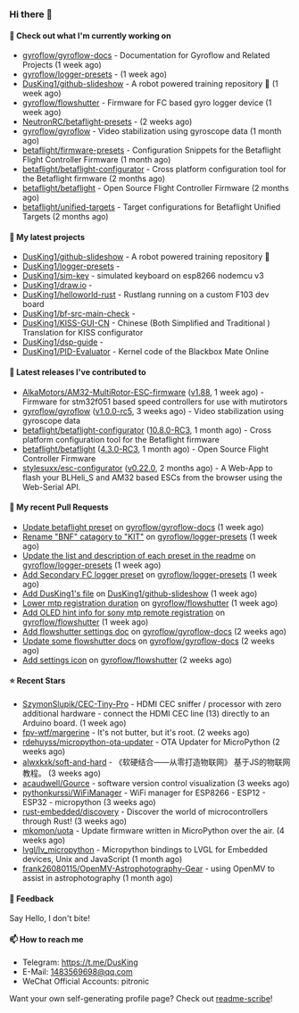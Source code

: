### Hi there 👋

#### 👷 Check out what I'm currently working on

- [gyroflow/gyroflow-docs](https://github.com/gyroflow/gyroflow-docs) - Documentation for Gyroflow and Related Projects (1 week ago)
- [gyroflow/logger-presets](https://github.com/gyroflow/logger-presets) -  (1 week ago)
- [DusKing1/github-slideshow](https://github.com/DusKing1/github-slideshow) - A robot powered training repository :robot: (1 week ago)
- [gyroflow/flowshutter](https://github.com/gyroflow/flowshutter) - Firmware for FC based gyro logger device (1 week ago)
- [NeutronRC/betaflight-presets](https://github.com/NeutronRC/betaflight-presets) -  (2 weeks ago)
- [gyroflow/gyroflow](https://github.com/gyroflow/gyroflow) - Video stabilization using gyroscope data (1 month ago)
- [betaflight/firmware-presets](https://github.com/betaflight/firmware-presets) - Configuration Snippets for the Betaflight Flight Controller Firmware (1 month ago)
- [betaflight/betaflight-configurator](https://github.com/betaflight/betaflight-configurator) - Cross platform configuration tool for the Betaflight firmware (2 months ago)
- [betaflight/betaflight](https://github.com/betaflight/betaflight) - Open Source Flight Controller Firmware (2 months ago)
- [betaflight/unified-targets](https://github.com/betaflight/unified-targets) - Target configurations for Betaflight Unified Targets (2 months ago)

#### 🌱 My latest projects

- [DusKing1/github-slideshow](https://github.com/DusKing1/github-slideshow) - A robot powered training repository :robot:
- [DusKing1/logger-presets](https://github.com/DusKing1/logger-presets) - 
- [DusKing1/sim-key](https://github.com/DusKing1/sim-key) - simulated keyboard on esp8266 nodemcu v3
- [DusKing1/draw.io](https://github.com/DusKing1/draw.io) - 
- [DusKing1/helloworld-rust](https://github.com/DusKing1/helloworld-rust) - Rustlang running on a custom F103 dev board
- [DusKing1/bf-src-main-check](https://github.com/DusKing1/bf-src-main-check) - 
- [DusKing1/KISS-GUI-CN](https://github.com/DusKing1/KISS-GUI-CN) - Chinese (Both Simplified and Traditional ) Translation for KISS configurator
- [DusKing1/dsp-guide](https://github.com/DusKing1/dsp-guide) - 
- [DusKing1/PID-Evaluator](https://github.com/DusKing1/PID-Evaluator) - Kernel code of the Blackbox Mate Online

#### 🔭 Latest releases I've contributed to

- [AlkaMotors/AM32-MultiRotor-ESC-firmware](https://github.com/AlkaMotors/AM32-MultiRotor-ESC-firmware) ([v1.88](https://github.com/AlkaMotors/AM32-MultiRotor-ESC-firmware/releases/tag/v1.88), 1 week ago) - Firmware for stm32f051 based speed controllers for use with mutirotors
- [gyroflow/gyroflow](https://github.com/gyroflow/gyroflow) ([v1.0.0-rc5](https://github.com/gyroflow/gyroflow/releases/tag/v1.0.0-rc5), 3 weeks ago) - Video stabilization using gyroscope data
- [betaflight/betaflight-configurator](https://github.com/betaflight/betaflight-configurator) ([10.8.0-RC3](https://github.com/betaflight/betaflight-configurator/releases/tag/10.8.0-RC3), 1 month ago) - Cross platform configuration tool for the Betaflight firmware
- [betaflight/betaflight](https://github.com/betaflight/betaflight) ([4.3.0-RC3](https://github.com/betaflight/betaflight/releases/tag/4.3.0-RC3), 1 month ago) - Open Source Flight Controller Firmware
- [stylesuxx/esc-configurator](https://github.com/stylesuxx/esc-configurator) ([v0.22.0](https://github.com/stylesuxx/esc-configurator/releases/tag/v0.22.0), 2 months ago) - A Web-App to flash your BLHeli_S and AM32 based ESCs from the browser using the Web-Serial API.

#### 🔨 My recent Pull Requests

- [Update betaflight preset](https://github.com/gyroflow/gyroflow-docs/pull/5) on [gyroflow/gyroflow-docs](https://github.com/gyroflow/gyroflow-docs) (1 week ago)
- [Rename &#34;BNF&#34; catagory to &#34;KIT&#34;](https://github.com/gyroflow/logger-presets/pull/7) on [gyroflow/logger-presets](https://github.com/gyroflow/logger-presets) (1 week ago)
- [Update the list and description of each preset in the readme](https://github.com/gyroflow/logger-presets/pull/6) on [gyroflow/logger-presets](https://github.com/gyroflow/logger-presets) (1 week ago)
- [Add  Secondary FC logger preset](https://github.com/gyroflow/logger-presets/pull/5) on [gyroflow/logger-presets](https://github.com/gyroflow/logger-presets) (1 week ago)
- [Add DusKing1&#39;s file](https://github.com/DusKing1/github-slideshow/pull/3) on [DusKing1/github-slideshow](https://github.com/DusKing1/github-slideshow) (1 week ago)
- [Lower mtp registration duration](https://github.com/gyroflow/flowshutter/pull/74) on [gyroflow/flowshutter](https://github.com/gyroflow/flowshutter) (1 week ago)
- [Add OLED hint info for sony mtp remote registration](https://github.com/gyroflow/flowshutter/pull/73) on [gyroflow/flowshutter](https://github.com/gyroflow/flowshutter) (1 week ago)
- [Add flowshutter settings doc](https://github.com/gyroflow/gyroflow-docs/pull/4) on [gyroflow/gyroflow-docs](https://github.com/gyroflow/gyroflow-docs) (2 weeks ago)
- [Update some flowshutter docs](https://github.com/gyroflow/gyroflow-docs/pull/3) on [gyroflow/gyroflow-docs](https://github.com/gyroflow/gyroflow-docs) (2 weeks ago)
- [Add settings icon](https://github.com/gyroflow/flowshutter/pull/71) on [gyroflow/flowshutter](https://github.com/gyroflow/flowshutter) (2 weeks ago)

#### ⭐ Recent Stars

- [SzymonSlupik/CEC-Tiny-Pro](https://github.com/SzymonSlupik/CEC-Tiny-Pro) - HDMI CEC sniffer / processor with zero additional hardware - connect the HDMI CEC line (13) directly to an Arduino board. (1 week ago)
- [fpv-wtf/margerine](https://github.com/fpv-wtf/margerine) - It&#39;s not butter, but it&#39;s root. (2 weeks ago)
- [rdehuyss/micropython-ota-updater](https://github.com/rdehuyss/micropython-ota-updater) - OTA Updater for MicroPython (2 weeks ago)
- [alwxkxk/soft-and-hard](https://github.com/alwxkxk/soft-and-hard) - 《软硬结合——从零打造物联网》 基于JS的物联网教程。 (3 weeks ago)
- [acaudwell/Gource](https://github.com/acaudwell/Gource) - software version control visualization (3 weeks ago)
- [pythonkurssi/WiFiManager](https://github.com/pythonkurssi/WiFiManager) - WiFi manager for ESP8266 - ESP12 - ESP32 - micropython  (3 weeks ago)
- [rust-embedded/discovery](https://github.com/rust-embedded/discovery) - Discover the world of microcontrollers through Rust! (3 weeks ago)
- [mkomon/uota](https://github.com/mkomon/uota) - Update firmware written in MicroPython over the air. (4 weeks ago)
- [lvgl/lv_micropython](https://github.com/lvgl/lv_micropython) - Micropython bindings to LVGL for Embedded devices, Unix and JavaScript (1 month ago)
- [frank26080115/OpenMV-Astrophotography-Gear](https://github.com/frank26080115/OpenMV-Astrophotography-Gear) - using OpenMV to assist in astrophotography (1 month ago)

#### 💬 Feedback

Say Hello, I don't bite!

#### 📫 How to reach me

- Telegram: https://t.me/DusKing
- E-Mail: 1483569698@qq.com
- WeChat Official Accounts: pitronic

Want your own self-generating profile page? Check out [readme-scribe](https://github.com/muesli/readme-scribe)!
